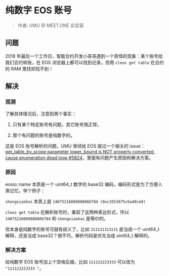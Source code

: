 # 纯数字 EOS 账号

> 作者: UMU @ MEET.ONE 实验室

## 问题

2018 年最后一个工作日，智能合约开发小哥哥遇到一个奇怪的现象：某个账号给我们合约转账，在 EOS 浏览器上都可以找到记录，但用 `cleos get table` 在合约的 RAM 里找却找不到！

## 解决

### 观测

了解具体情况后，注意到两个事实：

1. 只有某个特定账号有问题，其它账号很正常。

2. 那个有问题的账号是纯数字的。

这是 EOS 账号解析的问题，UMU 曾经给 EOS 提过一个相关的 issue：[get_table_by_scope parameter lower_bound is NOT properly converted, cause enumeration dead loop #5824](https://github.com/EOSIO/eos/issues/5824)，里面有问题产生原因和解决方案。

### 原因

eosio::name 本质是一个 uint64_t 数字的 base32 编码，编码形式是为了方便人类记忆。举个例子：

`shengxiaokai` 本质上是 `14075216089888066784 (0xc3553675c6a40ce0)`

`cleos get table` 在解析账号时，兼容了这两种表达形式，所以 `14075216089888066784` 和 `shengxiaokai` 是等价的。

但本身是纯数字的账号可就有歧义了，比如 `313131313131` 是当成一个 uint64_t 解释，还是当成 base32？很不巧，解析代码是优先当成 uint64_t 解释的。

### 解决方案

给纯数字 EOS 账号加上个空格后缀，比如 `111122223333` 可以改为 `"111122223333 "`。

